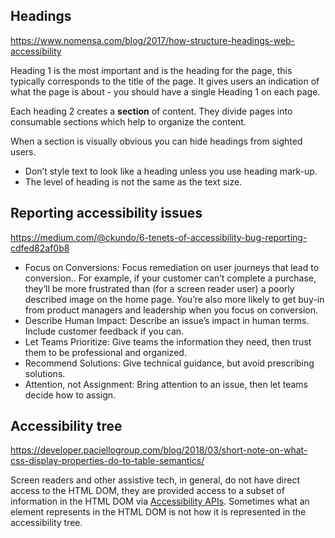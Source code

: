## Headings
https://www.nomensa.com/blog/2017/how-structure-headings-web-accessibility

Heading 1 is the most important and is the heading for the page, this typically corresponds to the title of the page. It gives users an indication of what the page is about - you should have a single Heading 1 on each page.

Each heading 2 creates a **section** of content. They divide pages into consumable sections which help to organize the content.

When a section is visually obvious you can hide headings from sighted users.

- Don’t style text to look like a heading unless you use heading mark-up.
- The level of heading is not the same as the text size.

## Reporting accessibility issues
https://medium.com/@ckundo/6-tenets-of-accessibility-bug-reporting-cdfed82af0b8

- Focus on Conversions: Focus remediation on user journeys that lead to conversion.. For example, if your customer can’t complete a purchase, they’ll be more frustrated than (for a screen reader user) a poorly described image on the home page. You’re also more likely to get buy-in from product managers and leadership when you focus on conversion.
- Describe Human Impact: Describe an issue’s impact in human terms. Include customer feedback if you can. 
- Let Teams Prioritize: Give teams the information they need, then trust them to be professional and organized.
- Recommend Solutions: Give technical guidance, but avoid prescribing solutions.
- Attention, not Assignment: Bring attention to an issue, then let teams decide how to assign.

## Accessibility tree
https://developer.paciellogroup.com/blog/2018/03/short-note-on-what-css-display-properties-do-to-table-semantics/

Screen readers and other assistive tech, in general, do not have direct access to the HTML DOM, they are provided access to a subset of information in the HTML DOM via [Accessibility APIs](https://www.w3.org/TR/wai-aria-1.1/#dfn-accessibility-api). Sometimes what an element represents in the HTML DOM is not how it is represented in the accessibility tree.